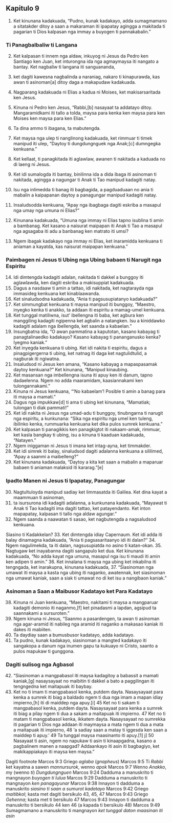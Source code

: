 Kapitulo 9
----------

1. Ket kinunana kadakuada, “Pudno, kunak kadakayo, adda sumagmamano a sitatakder ditoy a saan a makaraman iti ipapatay agingga a makitada ti pagarian ti Dios kalpasan nga immay a buyogen ti pannakabalin.”

### Ti Panagbalbaliw ti Langana

2. Ket kalpasan ti innem nga aldaw, inkuyog ni Jesus da Pedro ken Santiago ken Juan, ket inturongna ida nga agmaymaysa iti nangato a bantay. Ket nagbaliw ti langana iti sanguananda,
3. ket dagiti kawesna nagbalinda a naraniag, nakaro ti kinapurawda, kas awan ti asinoman[a] ditoy daga a makapudaw kadakuada.
4. Nagparang kadakuada ni Elias a kadua ni Moises, ket makisarsaritada ken Jesus.
5. Kinuna ni Pedro ken Jesus, “Rabbi,[b] nasayaat ta addatayo ditoy. Mangaramidkami iti tallo a tolda, maysa para kenka ken maysa para ken Moises ken maysa para ken Elias.”
6. Ta dina ammo ti ibagana, ta mabutengda.
7. Ket maysa nga ulep ti nanglinong kadakuada, ket rimmuar ti timek manipud iti ulep, “Daytoy ti dungdungnguek nga Anak;[c] dumngegka kenkuana.”
8. Ket kellaat, ti panagkitada iti aglawlaw, awanen ti nakitada a kaduada no di laeng ni Jesus.

9. Ket idi sumalogda iti bantay, binilinna ida a dida ibaga iti asinoman ti nakitada, agingga a nagungar ti Anak ti Tao manipud kadagiti natay.
10. Isu nga inlimedda ti banag iti bagbagida, a pagduaduaan no ania ti mabalin a kaipapanan daytoy a panagungar manipud kadagiti natay.
11. Insaludsodda kenkuana, “Apay nga ibagbaga dagiti eskriba a masapul nga umay nga umuna ni Elias?”
12. Kinunana kadakuada, “Umuna nga immay ni Elias tapno isublina ti amin a bambanag. Ket kasano a naisurat maipapan iti Anak ti Tao a masapul nga agsagaba iti adu a banbanag ken matrato iti umsi?
13. Ngem ibagak kadakayo nga immay ni Elias, ket inaramidda kenkuana ti aniaman a kayatda, kas naisurat maipapan kenkuana.”

### Paimbagen ni Jesus ti Ubing nga Ubing babaen ti Narugit nga Espiritu

14. Idi dimtengda kadagiti adalan, nakitada ti dakkel a bunggoy iti aglawlawda, ken dagiti eskriba a makisuppiat kadakuada.
15. Dagus a nasdaaw ti amin a tattao, idi nakitada, ket nagtarayda nga immasideg kenkuana ket kinablaawanda.
16. Ket sinaludsodna kadakuada, “Ania ti pagsusupiatanyo kadakuada?”
17. Ket simmungbat kenkuana ti maysa manipud iti bunggoy, “Maestro, inyegko kenka ti anakko, ta addaan iti espiritu a mamag-umel kenkuana.
18. Ket tunggal matiliwna, isut’ ibellengna iti baba, ket agbura ken manggiling kadagiti ngipenna ket agbalin a natangken. Isu a kiniddawko kadagiti adalam nga ibellengda, ket saanda a kabaelan.”
19. Insungbatna ida, “O awan pammatina a kaputotan, kasano kabayag ti panagtalinaedko kadakayo? Kasano kabayag ti pananganusko kenka? Iyegmo kaniak.”
20. Ket inyegda kenkuana ti ubing. Ket idi nakita ti espiritu, dagus a pinagpigergerna ti ubing, ket natnag iti daga ket nagtulidtulid, a nagburak iti ngiwatna.
21. Insaludsod ni Jesus ken amana, “Kasano kabayag a mapaspasamak daytoy kenkuana?” Ket kinunana, “Manipud kinaubing.
22. Ket masansan nga imbellengna isuna iti apuy ken iti danum, tapno dadaelenna. Ngem no adda maaramidam, kaasiannakami ken tulongannakami.”
23. Kinuna ni Jesus kenkuana, “‘No kabaelam’! Posible ti amin a banag para iti maysa a mamati.”
24. Dagus nga impukkaw[d] ti ama ti ubing ket kinunana, “Mamatiak; tulongan ti diak pammati!”
25. Ket idi nakita ni Jesus nga umad-adu ti bunggoy, tinubngarna ti narugit nga espiritu, a kunkunana: “Sika nga espiritu nga umel ken tuleng, ibilinko kenka, rummuarka kenkuana ket dika pulos sumrek kenkuana.”
26. Ket kalpasan ti panagikkis ken panagkigtot iti nakaam-amak, rimmuar, ket kasla bangkay ti ubing, isu a kinuna ti kaaduan kadakuada, “Natayen.”
27. Ngem iniggaman ni Jesus ti imana ket intag-ayna, ket timmakder.
28. Ket idi simrek iti balay, sinaludsod dagiti adalanna kenkuana a sililimed, “Apay a saanmi a maibelleng?”
29. Ket kinunana kadakuada, “Daytoy a kita ket saan a mabalin a maparuar babaen ti aniaman malaksid iti kararag.”[e]

### Ipadto Manen ni Jesus ti Ipapatay, Panagungar

30. Nagtultuloyda manipud sadiay ket limmasatda iti Galilea. Ket dina kayat a maammuan ti asinoman,
31. ta isursurona idi kadagiti adalanna, a kunkunana kadakuada, “Mayawat ti Anak ti Tao kadagiti ima dagiti tattao, ket patayendanto. Ket inton mapapatay, kalpasan ti tallo nga aldaw agungar.”
32. Ngem saanda a naawatan ti sasao, ket nagbutengda a nagsaludsod kenkuana.

Siasino ti Kadakkelan?
33. Ket dimtengda idiay Capernaum. Ket idi adda iti balay dinamagna kadakuada, “Ania ti pagsasaritaanyo idi iti dalan?”
34. Ngem nagulimekda, ta iti dalan, nagsusupiatda no asino ti katan-okan.
35. Nagtugaw ket inayabanna dagiti sangapulo ket dua. Ket kinunana kadakuada, “No adda kayat nga umuna, masapul nga isu ti maudi iti amin ken adipen ti amin.”
36. Ket innalana ti maysa nga ubing ket inkabilna iti tengngada, ket inarakupna, kinunana kadakuada,
37. “Siasinoman nga umawat iti maysa a kasta nga ubing iti naganko, awatennak, ket siasinoman nga umawat kaniak, saan a siak ti umawat no di ket isu a nangibaon kaniak.”

### Asinoman a Saan a Maibusor Kadatayo ket Para Kadatayo

38. Kinuna ni Juan kenkuana, “Maestro, nakitami ti maysa a mangparuar kadagiti demonio iti naganmo,[f] ket pinadasmi a lapdan, agsipud ta saannakami a sursuroten.”
39. Ngem kinuna ni Jesus, “Saanmo a pasardengen, ta awan ti asinoman nga agar-aramid iti nabileg nga aramid iti naganko a makasao kaniak iti dakes iti mabiiten.
40. Ta daydiay saan a bumusbusor kadatayo, adda kadatayo.
41. Ta pudno, kunak kadakayo, siasinoman a mangted kadakayo iti sangakopa a danum nga inumen gapu ta kukuayo ni Cristo, saanto a pulos mapukaw ti gunggona.

### Dagiti sulisog nga Agbasol

42. “Siasinoman a mangpabasol iti maysa kadagitoy a babassit a mamati kaniak,[g] nasaysayaat no maibitin ti dakkel a bato a paggilingan iti tengngedna ket maitapuak iti baybay.
43. Ket no ti imam ti mangpabasol kenka, putdem dayta. Nasaysayaat para kenka a sumrek iti biag a baldado ngem ti dua nga imam a mapan idiay impierno,[h] iti di maiddep nga apuy.[i] 45 Ket no ti sakam ti mangpabasol kenka, putdem dayta. Nasaysayaat para kenka a sumrek iti biag a pilay ngem ti dua a sakam a maitapuak iti impierno. 47 Ket no ti matam ti mangpabasol kenka, ikkatem dayta. Nasaysayaat no sumrekka iti pagarian ti Dios nga addaan iti maymaysa a mata ngem ti dua a mata a maitapuak iti impierno, 48 ‘a sadiay saan a matay ti iggesda ken saan a maiddep ti apuy.’ 49 Ta tunggal maysa maasinanto iti apuy.[1] j] 50 Nasayaat ti asin, ngem no napukaw ti asin ti kinaapgadna, kasano a pagbalinem manen a naapgad? Addaankayo iti asin iti bagbagiyo, ket makikappiakayo iti maysa ken maysa.”

Dagiti footnote
Marcos 9:3 Griego *aglaba* (*gnapheus*)
Marcos 9:5 Ti *Rabbi* ket kayatna a sawen *mannursurok*, wenno *apok*
Marcos 9:7 Wenno *Anakko*, *m*y (wenno *ti*) *Dungdungnguen*
Marcos 9:24 Dadduma a manuskrito ti mangnayon *buyogen ti lulua*
Marcos 9:29 Dadduma a manuskrito ti mangnayon *ken panagayunar*
Marcos 9:38 Innayon ti dadduma a manuskrito *siasino ti saan a sumurot kadatayo*
Marcos 9:42 Griego *maitibkol*; kasta met dagiti bersikulo 43, 45, 47
Marcos 9:43 Griego *Gehenna*; kasta met ti bersikulo 47
Marcos 9:43 Innayon ti dadduma a manuskrito ti bersikulo 44 ken 46 (a kapada ti bersikulo 48)
Marcos 9:49 Sumagmamano a manuskrito ti mangnayon *ket tunggal daton maasinan iti asin*
